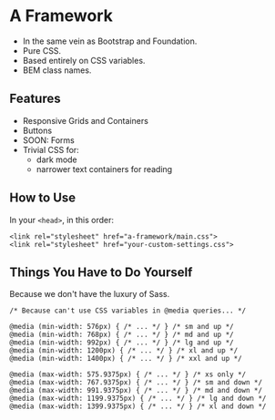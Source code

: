 # A Framework

- In the same vein as Bootstrap and Foundation.
- Pure CSS.
- Based entirely on CSS variables.
- BEM class names.

## Features

- Responsive Grids and Containers
- Buttons
- SOON: Forms
- Trivial CSS for:
    - dark mode
    - narrower text containers for reading

## How to Use

In your `<head>`, in this order:

```
<link rel="stylesheet" href="a-framework/main.css">
<link rel="stylesheet" href="your-custom-settings.css">
```

## Things You Have to Do Yourself

Because we don't have the luxury of Sass.

```
/* Because can't use CSS variables in @media queries... */

@media (min-width: 576px) { /* ... */ } /* sm and up */
@media (min-width: 768px) { /* ... */ } /* md and up */
@media (min-width: 992px) { /* ... */ } /* lg and up */
@media (min-width: 1200px) { /* ... */ } /* xl and up */
@media (min-width: 1400px) { /* ... */ } /* xxl and up */

@media (max-width: 575.9375px) { /* ... */ } /* xs only */
@media (max-width: 767.9375px) { /* ... */ } /* sm and down */
@media (max-width: 991.9375px) { /* ... */ } /* md and down */
@media (max-width: 1199.9375px) { /* ... */ } /* lg and down */
@media (max-width: 1399.9375px) { /* ... */ } /* xl and down */
```
